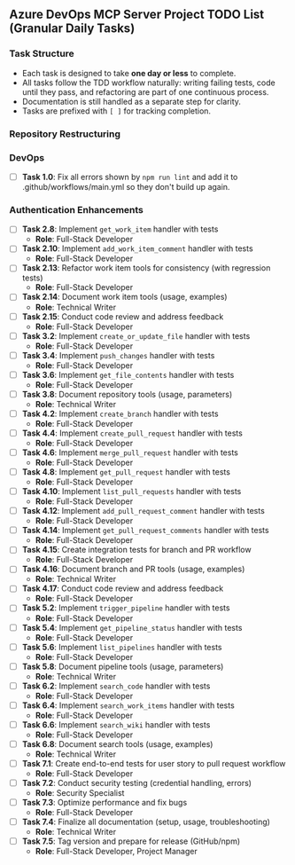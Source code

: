 ## Azure DevOps MCP Server Project TODO List (Granular Daily Tasks)

### Task Structure

- Each task is designed to take **one day or less** to complete.
- All tasks follow the TDD workflow naturally: writing failing tests, code until they pass, and refactoring are part of one continuous process.
- Documentation is still handled as a separate step for clarity.
- Tasks are prefixed with `[ ]` for tracking completion.

### Repository Restructuring

### DevOps

- [ ] **Task 1.0**: Fix all errors shown by `npm run lint` and add it to .github/workflows/main.yml so they don't build up again.

### Authentication Enhancements

- [ ] **Task 2.8**: Implement `get_work_item` handler with tests
  - **Role**: Full-Stack Developer
- [ ] **Task 2.10**: Implement `add_work_item_comment` handler with tests
  - **Role**: Full-Stack Developer
- [ ] **Task 2.13**: Refactor work item tools for consistency (with regression tests)
  - **Role**: Full-Stack Developer
- [ ] **Task 2.14**: Document work item tools (usage, examples)
  - **Role**: Technical Writer
- [ ] **Task 2.15**: Conduct code review and address feedback
  - **Role**: Full-Stack Developer
- [ ] **Task 3.2**: Implement `create_or_update_file` handler with tests
  - **Role**: Full-Stack Developer
- [ ] **Task 3.4**: Implement `push_changes` handler with tests
  - **Role**: Full-Stack Developer
- [ ] **Task 3.6**: Implement `get_file_contents` handler with tests
  - **Role**: Full-Stack Developer
- [ ] **Task 3.8**: Document repository tools (usage, parameters)
  - **Role**: Technical Writer
- [ ] **Task 4.2**: Implement `create_branch` handler with tests
  - **Role**: Full-Stack Developer
- [ ] **Task 4.4**: Implement `create_pull_request` handler with tests
  - **Role**: Full-Stack Developer
- [ ] **Task 4.6**: Implement `merge_pull_request` handler with tests
  - **Role**: Full-Stack Developer
- [ ] **Task 4.8**: Implement `get_pull_request` handler with tests
  - **Role**: Full-Stack Developer
- [ ] **Task 4.10**: Implement `list_pull_requests` handler with tests
  - **Role**: Full-Stack Developer
- [ ] **Task 4.12**: Implement `add_pull_request_comment` handler with tests
  - **Role**: Full-Stack Developer
- [ ] **Task 4.14**: Implement `get_pull_request_comments` handler with tests
  - **Role**: Full-Stack Developer
- [ ] **Task 4.15**: Create integration tests for branch and PR workflow
  - **Role**: Full-Stack Developer
- [ ] **Task 4.16**: Document branch and PR tools (usage, examples)
  - **Role**: Technical Writer
- [ ] **Task 4.17**: Conduct code review and address feedback
  - **Role**: Full-Stack Developer
- [ ] **Task 5.2**: Implement `trigger_pipeline` handler with tests
  - **Role**: Full-Stack Developer
- [ ] **Task 5.4**: Implement `get_pipeline_status` handler with tests
  - **Role**: Full-Stack Developer
- [ ] **Task 5.6**: Implement `list_pipelines` handler with tests
  - **Role**: Full-Stack Developer
- [ ] **Task 5.8**: Document pipeline tools (usage, parameters)
  - **Role**: Technical Writer
- [ ] **Task 6.2**: Implement `search_code` handler with tests
  - **Role**: Full-Stack Developer
- [ ] **Task 6.4**: Implement `search_work_items` handler with tests
  - **Role**: Full-Stack Developer
- [ ] **Task 6.6**: Implement `search_wiki` handler with tests
  - **Role**: Full-Stack Developer
- [ ] **Task 6.8**: Document search tools (usage, examples)
  - **Role**: Technical Writer
- [ ] **Task 7.1**: Create end-to-end tests for user story to pull request workflow
  - **Role**: Full-Stack Developer
- [ ] **Task 7.2**: Conduct security testing (credential handling, errors)
  - **Role**: Security Specialist
- [ ] **Task 7.3**: Optimize performance and fix bugs
  - **Role**: Full-Stack Developer
- [ ] **Task 7.4**: Finalize all documentation (setup, usage, troubleshooting)
  - **Role**: Technical Writer
- [ ] **Task 7.5**: Tag version and prepare for release (GitHub/npm)
  - **Role**: Full-Stack Developer, Project Manager
